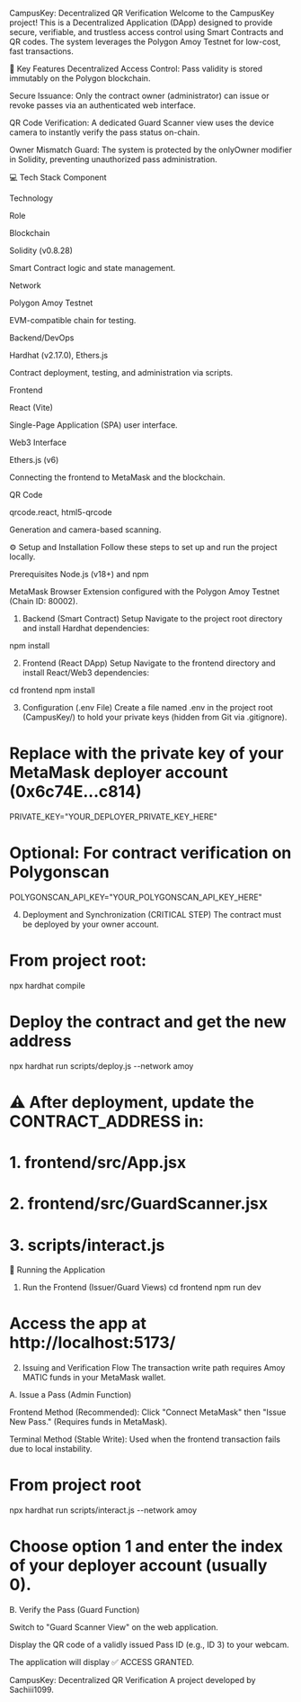 CampusKey: Decentralized QR Verification
Welcome to the CampusKey project! This is a Decentralized Application (DApp) designed to provide secure, verifiable, and trustless access control using Smart Contracts and QR codes. The system leverages the Polygon Amoy Testnet for low-cost, fast transactions.

🚀 Key Features
Decentralized Access Control: Pass validity is stored immutably on the Polygon blockchain.

Secure Issuance: Only the contract owner (administrator) can issue or revoke passes via an authenticated web interface.

QR Code Verification: A dedicated Guard Scanner view uses the device camera to instantly verify the pass status on-chain.

Owner Mismatch Guard: The system is protected by the onlyOwner modifier in Solidity, preventing unauthorized pass administration.

💻 Tech Stack
Component

Technology

Role

Blockchain

Solidity (v0.8.28)

Smart Contract logic and state management.

Network

Polygon Amoy Testnet

EVM-compatible chain for testing.

Backend/DevOps

Hardhat (v2.17.0), Ethers.js

Contract deployment, testing, and administration via scripts.

Frontend

React (Vite)

Single-Page Application (SPA) user interface.

Web3 Interface

Ethers.js (v6)

Connecting the frontend to MetaMask and the blockchain.

QR Code

qrcode.react, html5-qrcode

Generation and camera-based scanning.

⚙️ Setup and Installation
Follow these steps to set up and run the project locally.

Prerequisites
Node.js (v18+) and npm

MetaMask Browser Extension configured with the Polygon Amoy Testnet (Chain ID: 80002).

1. Backend (Smart Contract) Setup
Navigate to the project root directory and install Hardhat dependencies:

npm install

2. Frontend (React DApp) Setup
Navigate to the frontend directory and install React/Web3 dependencies:

cd frontend
npm install

3. Configuration (.env File)
Create a file named .env in the project root (CampusKey/) to hold your private keys (hidden from Git via .gitignore).

# Replace with the private key of your MetaMask deployer account (0x6c74E...c814)
PRIVATE_KEY="YOUR_DEPLOYER_PRIVATE_KEY_HERE"

# Optional: For contract verification on Polygonscan
POLYGONSCAN_API_KEY="YOUR_POLYGONSCAN_API_KEY_HERE"

4. Deployment and Synchronization (CRITICAL STEP)
The contract must be deployed by your owner account.

# From project root:
npx hardhat compile

# Deploy the contract and get the new address
npx hardhat run scripts/deploy.js --network amoy

# ⚠️ After deployment, update the CONTRACT_ADDRESS in:
# 1. frontend/src/App.jsx
# 2. frontend/src/GuardScanner.jsx
# 3. scripts/interact.js

🚀 Running the Application
1. Run the Frontend (Issuer/Guard Views)
cd frontend
npm run dev
# Access the app at http://localhost:5173/

2. Issuing and Verification Flow
The transaction write path requires Amoy MATIC funds in your MetaMask wallet.

A. Issue a Pass (Admin Function)

Frontend Method (Recommended): Click "Connect MetaMask" then "Issue New Pass." (Requires funds in MetaMask).

Terminal Method (Stable Write): Used when the frontend transaction fails due to local instability.

# From project root
npx hardhat run scripts/interact.js --network amoy
# Choose option 1 and enter the index of your deployer account (usually 0).

B. Verify the Pass (Guard Function)

Switch to "Guard Scanner View" on the web application.

Display the QR code of a validly issued Pass ID (e.g., ID 3) to your webcam.

The application will display ✅ ACCESS GRANTED.

CampusKey: Decentralized QR Verification
A project developed by Sachiii1099.
